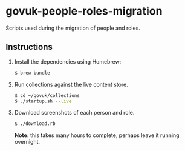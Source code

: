 # govuk-people-roles-migration

Scripts used during the migration of people and roles.

## Instructions

1. Install the dependencies using Homebrew:

   ```sh
   $ brew bundle
   ```

2. Run collections against the live content store.

   ```sh
   $ cd ~/govuk/collections
   $ ./startup.sh --live
   ```

2. Download screenshots of each person and role.

   ```sh
   $ ./download.rb
   ```

   **Note:** this takes many hours to complete, perhaps leave it running
   overnight.
